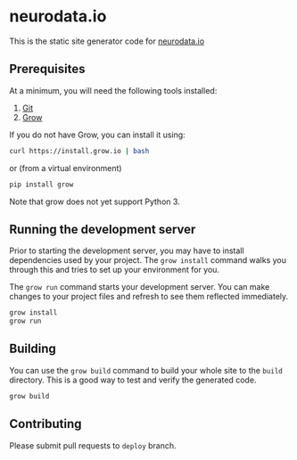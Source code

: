 # neurodata.io

This is the static site generator code for [neurodata.io](https://neurodata.io)

## Prerequisites

At a minimum, you will need the following tools installed:

1. [Git](http://git-scm.com/)
2. [Grow](https://grow.io)

If you do not have Grow, you can install it using:

```sh
curl https://install.grow.io | bash
```

or (from a virtual environment)

```sh
pip install grow
```

Note that grow does not yet support Python 3.

## Running the development server

Prior to starting the development server, you may have to install dependencies used by your project. The `grow install` command walks you through this and tries to set up your environment for you.

The `grow run` command starts your development server. You can make changes to your project files and refresh to see them reflected immediately.

```sh
grow install
grow run
```

## Building

You can use the `grow build` command to build your whole site to the `build` directory. This is a good way to test and verify the generated code.

```sh
grow build
```

## Contributing

Please submit pull requests to `deploy` branch.
